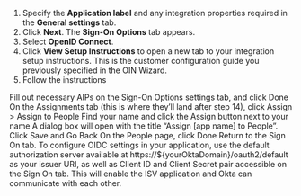 1. Specify the **Application label** and any integration properties required in the **General settings** tab.
1. Click **Next**. The **Sign-On Options** tab appears.
1. Select **OpenID Connect**.
1. Click **View Setup Instructions** to open a new tab to your integration setup instructions. This is the customer configuration guide you previously specified in the OIN Wizard.
1. Follow the instructions

Fill out necessary AIPs on the Sign-On Options settings tab, and click Done
On the Assignments tab (this is where they’ll land after step 14), click Assign > Assign to People
Find your name and click the Assign button next to your name
A dialog box will open with the title “Assign [app name] to People”. Click Save and Go Back
On the People page, click Done
Return to the Sign On tab.
To configure OIDC settings in your application, use the default authorization server available at https://${yourOktaDomain}/oauth2/default as your issuer URI, as well as Client ID and Client Secret pair accessible on the Sign On tab. This will enable the ISV application and Okta can communicate with each other.